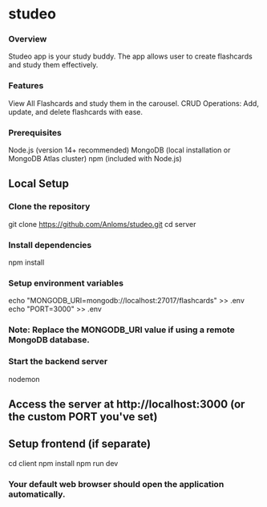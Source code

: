 # studeo

### Overview
Studeo app is your study buddy. The app allows user to create flashcards and study them effectively.

### Features
View All Flashcards and study them in the carousel.
CRUD Operations: Add, update, and delete flashcards with ease.

### Prerequisites
Node.js (version 14+ recommended)
MongoDB (local installation or MongoDB Atlas cluster)
npm (included with Node.js)

## Local Setup
### Clone the repository
git clone https://github.com/Anloms/studeo.git
cd server 

### Install dependencies
npm install

### Setup environment variables
echo "MONGODB_URI=mongodb://localhost:27017/flashcards" >> .env
echo "PORT=3000" >> .env
### Note: Replace the MONGODB_URI value if using a remote MongoDB database.

### Start the backend server
nodemon
## Access the server at http://localhost:3000 (or the custom PORT you've set)

## Setup frontend (if separate)
cd client
npm install
npm run dev
### Your default web browser should open the application automatically.

